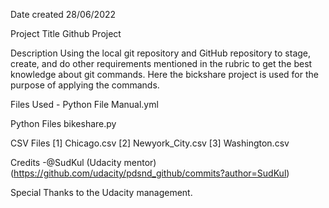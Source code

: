 Date created
28/06/2022

Project Title
Github Project

Description
Using the local git repository and GitHub repository to stage, create, and do other requirements mentioned in the rubric to get the best knowledge about git commands. Here the bickshare project is used for the purpose of applying the commands.

Files Used -
Python File Manual.yml

Python Files
bikeshare.py

CSV Files
[1] Chicago.csv [2] Newyork_City.csv [3] Washington.csv

Credits
-@SudKul (Udacity mentor) (https://github.com/udacity/pdsnd_github/commits?author=SudKul)

Special Thanks to the Udacity management.

